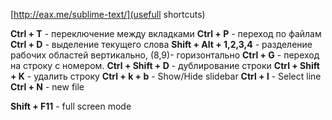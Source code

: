 [http://eax.me/sublime-text/](usefull shortcuts)

**Ctrl + T** - переключение между вкладками
**Ctrl + P** - переход по файлам
**Ctrl + D** - выделение текущего слова
**Shift + Alt + 1,2,3,4** - разделение рабочих областей  вертикально, (8,9)- горизонтально
**Ctrl + G** - переход на строку с номером.
**Ctrl + Shift + D** - дублирование строки
**Ctrl + Shift + K** - удалить строку
**Ctrl + k + b** - Show/Hide slidebar 
**Ctrl + l** - Select line 
**Ctrl + N** - new file 

**Shift + F11** - full screen mode
